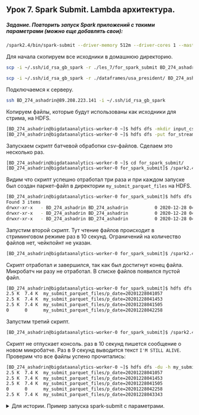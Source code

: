## Урок 7. Spark Submit. Lambda архитектура.

##### Задание. Повторить запуск Spark приложений с такими параметрами (можно еще добавлять свои):
 
 ```bash
 /spark2.4/bin/spark-submit --driver-memory 512m --driver-cores 1 --master local[1] my_script.py
```

Для начала скопируем все исходники в домашнюю директорию. 

```bash
scp -i ~/.ssh/id_rsa_gb_spark -r ./les_7/for_spark_submit BD_274_ashadrin@89.208.223.141:~/for_spark_submit

scp -i ~/.ssh/id_rsa_gb_spark -r ./dataframes/usa_president/ BD_274_ashadrin@89.208.223.141:~/for_stream
```

Подключаемся к серверу.

```bash
ssh BD_274_ashadrin@89.208.223.141 -i ~/.ssh/id_rsa_gb_spark
```

Копируем файлы, которые будут использованы как исходники для стрима, на HDFS.

```bash
[BD_274_ashadrin@bigdataanalytics-worker-0 ~]$ hdfs dfs -mkdir input_csv_for_stream
[BD_274_ashadrin@bigdataanalytics-worker-0 ~]$ hdfs dfs -put for_stream/* input_csv_for_stream
```

Запускаем скрипт батчевой обработки csv-файлов. Сделаем это несколько раз.

 ```bash
[BD_274_ashadrin@bigdataanalytics-worker-0 ~]$ cd for_spark_submit/
[BD_274_ashadrin@bigdataanalytics-worker-0 for_spark_submit]$ /spark2.4/bin/spark-submit --driver-memory 512m --driver-cores 1 --master local[1] 1_batch.py
```

Видим что скрипт успешно отработал три раза и при каждом запуске был создан паркет-файл в директории `my_submit_parquet_files` на HDFS.

```bash
[BD_274_ashadrin@bigdataanalytics-worker-0 for_spark_submit]$ hdfs dfs -ls my_submit_parquet_files
Found 3 items
drwxr-xr-x   - BD_274_ashadrin BD_274_ashadrin          0 2020-12-28 04:11 my_submit_parquet_files/p_date=20201228041057
drwxr-xr-x   - BD_274_ashadrin BD_274_ashadrin          0 2020-12-28 04:14 my_submit_parquet_files/p_date=20201228041453
drwxr-xr-x   - BD_274_ashadrin BD_274_ashadrin          0 2020-12-28 04:15 my_submit_parquet_files/p_date=20201228041505
```

Запустим второй скрипт. Тут чтение файлов происходит в стриминговом режиме раз в 10 секунд. Ограничений на количество файлов нет, чейкпойнт не указан.  

```bash
[BD_274_ashadrin@bigdataanalytics-worker-0 for_spark_submit]$ /spark2.4/bin/spark-submit --driver-memory 512m --driver-cores 1 --master local[1] 2_stream.py 
```

Скрипт отработал и завершился, так как был достигнут конец файла. Микробатч ни разу не отработал. В списке файлов появился пустой файл. 

```bash
[BD_274_ashadrin@bigdataanalytics-worker-0 for_spark_submit]$ hdfs dfs -du -h my_submit_parquet_files
2.5 K  7.4 K  my_submit_parquet_files/p_date=20201228041057
2.5 K  7.4 K  my_submit_parquet_files/p_date=20201228041453
2.5 K  7.4 K  my_submit_parquet_files/p_date=20201228041505
0      0      my_submit_parquet_files/p_date=20201228042258
```

Запустим третий скрипт. 

```bash
[BD_274_ashadrin@bigdataanalytics-worker-0 for_spark_submit]$ /spark2.4/bin/spark-submit --driver-memory 512m --driver-cores 1 --master local[1] 3_stream-stable.py 
```

Скрипт не отпускает консоль. раз в 10 секунд пишется сообщение о новом микробатче. Раз в 9 секунд выводится текст `I'M STILL ALIVE`. Проверим что все файлы успено прочитались:

```bash
[BD_274_ashadrin@bigdataanalytics-worker-0 ~]$ hdfs dfs -du -h my_submit_parquet_files
2.5 K  7.4 K  my_submit_parquet_files/p_date=20201228041057
2.5 K  7.4 K  my_submit_parquet_files/p_date=20201228041453
2.5 K  7.4 K  my_submit_parquet_files/p_date=20201228041505
0      0      my_submit_parquet_files/p_date=20201228042258
2.5 K  7.4 K  my_submit_parquet_files/p_date=20201228043343
``````

<details>
<summary>Для истории. Пример запуска spark-submit с параметрами.</summary>

```
spark-submit --conf spark.hadoop.hive.exec.max.dynamic.partitions=10000 \
--conf spark.hadoop.hive.exec.max.dynamic.partitions.pernode=3000 \
--conf spark.hadoop.hive.exec.dynamic.partition.mode=nonstrict \
--conf spark.hadoop.hive.eror.on.empty.partition=true \
--conf spark.hadoop.hive.exec.dynamic.partition=true \
--conf spark.sql.parquet.compression.codec=gzip \
--conf spark.sql.catalogImplementation=hive \
--conf spark.serializer=org.apache.spark.serializer.KryoSerializer \
--conf spark.kryoserializer.buffer=128M \
--conf spark.kryoserializer.buffer.max=2000M \
--conf spark.sql.broadcastTimeout=6000 \
--conf spark.network.timeout=600s \
--conf spark.driver.memory=20g \
--conf spark.driver.memoryOverhead=3g \
--conf spark.executor.memory=20g \
--conf spark.executor.memoryOverhead=3g \
--conf spark.dynamicAllocation.enabled=true \
--conf spark.shuffle.service.enabled=true \
--conf spark.dynamicAllocation.maxExecutors=100 \
--conf spark.sql.shuffle.partitions=300 \
--conf spark.shuffle.service.enabled=true \
my_script.py
```

</details>
